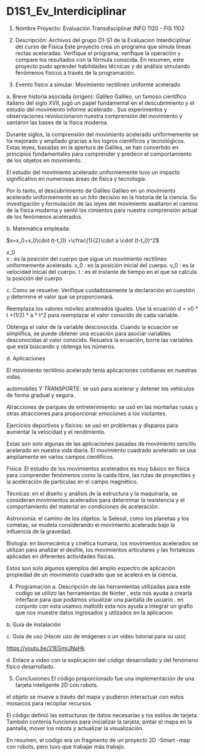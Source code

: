 # D1S1_Ev_Interdiciplinar

1. Nombre Proyecto: Evaluación Transdisciplinar
                    INFO 1120 - FIS 1102
                    
2. Descripción: Archivos del grupo D1-S1 de la Evaluacion Interdiciplinar del curso de Fisica
Este proyecto crea un programa que simula líneas rectas aceleradas. Verifique el programa, verifique la operación y compare los resultados con la fórmula conocida. En resumen, este proyecto pudo aprender habilidades técnicas y de análisis simulando fenómenos físicos a través de la programación.


4. Evento físico a simular: Movimiento rectilineo uniforme acelerado 


a. Breve historia asociada (origen): Galileo Galileo, un famoso científico italiano del siglo XVII, jugó un papel fundamental en el descubrimiento y el estudio del movimiento informe acelerado . Sus experimentos y observaciones revolucionaron nuestra comprensión del movimiento y sentaron las bases de la física moderna.

Durante siglos, la comprensión del movimiento acelerado uniformemente se ha mejorado y ampliado gracias a los logros científicos y tecnológicos. Estas leyes, basadas en la apertura de Galilea, se han convertido en principios fundamentales para comprender y predecir el comportamiento de los objetos en movimiento.

El estudio del movimiento acelerado uniformemente tuvo un impacto significativo en numerosas áreas de física y tecnología.

Por lo tanto, el descubrimiento de Galileo Galileo en un movimiento acelerado uniformemente es un hito decisivo en la historia de la ciencia. Su investigación y formulación de las leyes del movimiento asaltaron el camino de la física moderna y sentó los cimientos para nuestra comprensión actual de los fenómenos acelerados.



  b. Matemática empleada:
  
  $x=x_0+v_0\cdot (t-t_0) +\cfrac{1}{2}\cdot a \cdot (t-t_0)^2$
  
 x_0\
 x :  es la posición del cuerpo que sigue un movimiento rectilíneo uniformemente acelerado.
x_0 : es la posición inicial del cuerpo.
v_0 : es la velocidad inicial del cuerpo.
t : es el instante de tiempo en el que se calcula la posición del cuerpo


  c. Como se resuelve: 
  Verifique cuidadosamente la declaración en cuestión y determine el valor que se proporcionará.

Reemplaza los valores móviles acelerados iguales. Use la ecuación d = v0 * t +(1/2) * a * t^2 para reemplazar el valor conocido de cada variable.

Obtenga el valor de la variable desconocida. Cuando la ecuación se simplifica, se puede obtener una ecuación para asociar variables desconocidas al valor conocido. Resuelva la ecuación, borre las variables que está buscando y obtenga los números.


  
  d. Aplicaciones
 
  
  El movimiento rectilinio  acelerado tenía aplicaciones cotidianas en nuestras vidas.

automobiles Y TRANSPORTE: se usó para acelerar y detener los vehículos de forma gradual y segura.

Atracciones de parques de entretenimiento: se usó en las montañas rusas y otras atracciones para proporcionar emociones a los visitantes.

Ejercicios deportivos y físicos: se usó en problemas y disparos para aumentar la velocidad y el rendimiento.

Estas son solo algunas de las aplicaciones pasadas de movimiento sencillo acelerado en nuestra vida diaria.
El movimiento cuadrado acelerado se usa ampliamente en varios campos científicos.

Física: El estudio de los movimientos acelerados es muy básico en física para comprender fenómenos como la caída libre, las rutas de proyectiles y la aceleración de partículas en el campo magnético.

Técnicas: en el diseño y análisis de la estructura y la maquinaria, se consideran movimientos acelerados para determinar la resistencia y el comportamiento del material en condiciones de aceleración.

Astronomía: el camino de los objetos: la Selesal, como los planetas y los cometas, se modela considerando el movimiento acelerado bajo la influencia de la gravedad.

Biología: en biomecánica y cinética humana, los movimientos acelerados se utilizan para analizar el desfile, los movimientos articulares y las fortalezas aplicadas en diferentes actividades físicas.

Estos son solo algunos ejemplos del amplio espectro de aplicación propiedad de un movimiento cuadrado que se acelera en la ciencia.




  
  
  
4. Programación
  a. Descripción de las herramientas utilizadas
para  este codigo se utilizo las herramientas de tkinter , esta nos ayuda a crearla interface para que podamos visualizar una pantalla de usuario . en conjunto con esta usamos matlolib esta nos ayuda a integrar un grafio que nos muestre datos ingresados y utilzados en la aplicacion  
  
  b. Guía de instalación
  
  
  c. Guía de uso (Hacer uso de imágenes o un video tutorial para su uso)
  
  https://youtu.be/21EGmrJNaHk
  
  d. Enlace a vídeo con la explicación del código desarrollado y del fenómeno físico
    desarrollado.
    
    
    
    
    
    
5. Conclusiones
 El código proporcionado fue una implementación de una tarjeta inteligente 2D con robots.

el objeto se mueve  a través del mapa y pudieron interactuar con estos mosaicos para recopilar recursos.

El código definió las estructuras de datos necesarias  y los estilos de tarjeta. También contenía funciones para inicializar la tarjeta, pintar el mapa en la pantalla, mover los robots y actualizar la visualización.

En resumen, el código era un fragmento de un proyecto 2D -Smart -map con robots, pero tuvo que trabajar más trabajo.





 
   
